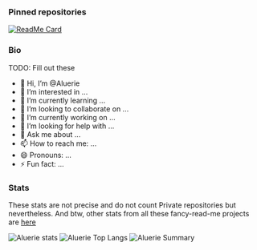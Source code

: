 
### Pinned repositories

[![ReadMe Card](https://github-readme-stats.vercel.app/api/pin/?username=Aluerie&repo=Irenesbot&theme=github_dark&show_owner=True)](https://github.com/Aluerie/Irenesbot)

### Bio

TODO: Fill out these

- 👋 Hi, I’m @Aluerie
- 👀 I’m interested in ...
- 🌱 I’m currently learning ...
- 💞️ I’m looking to collaborate on ...
- 🔭 I’m currently working on ...
- 🤔 I’m looking for help with ...
- 💬 Ask me about ...
- 📫 How to reach me: ...
- 😄 Pronouns: ...
- ⚡ Fun fact: ...

### Stats

These stats are not precise and do not count Private repositories but nevertheless. And btw, other stats from all these fancy-read-me projects are [here](https://github.com/Aluerie/Aluerie/blob/main/STATS.md)

![Aluerie stats](https://github-readme-stats.vercel.app/api?username=Aluerie&count_private=true&show_icons=true&theme=github_dark)
![Aluerie Top Langs](https://github-readme-stats.vercel.app/api/top-langs/?username=Aluerie&theme=github_dark&layout=compact&card_width=445)
![Aluerie Summary](https://github-profile-summary-cards.vercel.app/api/cards/profile-details?username=Aluerie&theme=github_dark&count_private=true)
